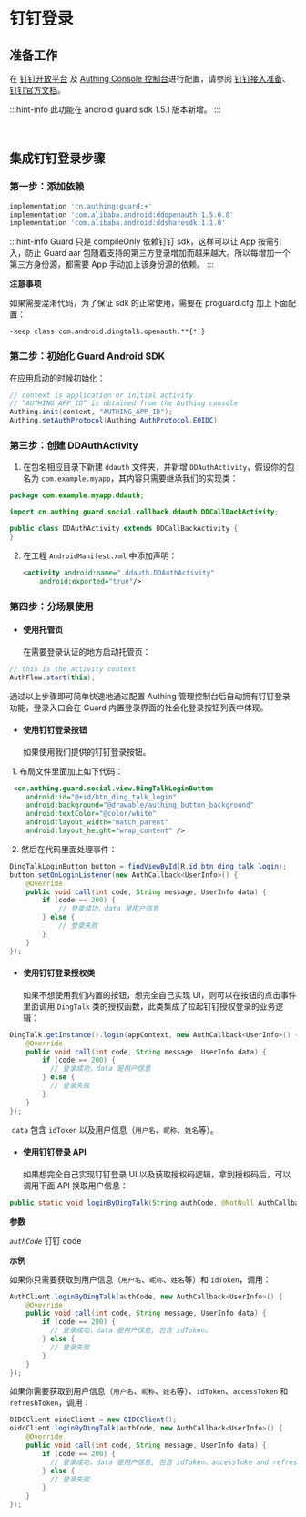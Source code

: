 # 钉钉登录

<LastUpdated/>

## 准备工作

在 [钉钉开放平台](https://open.dingtalk.com/) 及 [Authing Console 控制台](https://authing.cn/)进行配置，请参阅 [钉钉接入准备](../../../guides/connections/enterprise/dingtalk-mobile/README.md)、[钉钉官方文档](https://open.dingtalk.com/document/orgapp/android-platform-application-authorization-login-access)。

:::hint-info
此功能在 android guard sdk 1.5.1 版本新增。
:::

<br>

## 集成钉钉登录步骤

### 第一步：添加依赖

```groovy
implementation 'cn.authing:guard:+'
implementation 'com.alibaba.android:ddopenauth:1.5.0.8'
implementation 'com.alibaba.android:ddsharesdk:1.1.0'
```

:::hint-info
Guard 只是 compileOnly 依赖钉钉 sdk，这样可以让 App 按需引入，防止 Guard aar 包随着支持的第三方登录增加而越来越大。所以每增加一个第三方身份源，都需要 App 手动加上该身份源的依赖。
:::

**注意事项**

如果需要混淆代码，为了保证 sdk 的正常使用，需要在 proguard.cfg 加上下面配置：

```
-keep class com.android.dingtalk.openauth.**{*;}
```

### 第二步：初始化 Guard Android SDK

在应用启动的时候初始化：

```java
// context is application or initial activity
// ”AUTHING_APP_ID“ is obtained from the Authing console
Authing.init(context, "AUTHING_APP_ID");
Authing.setAuthProtocol(Authing.AuthProtocol.EOIDC)
```

### 第三步：创建 DDAuthActivity

1. 在包名相应目录下新建 `ddauth` 文件夹，并新增 `DDAuthActivity`，假设你的包名为 `com.example.myapp`，其内容只需要继承我们的实现类：

```java
package com.example.myapp.ddauth;

import cn.authing.guard.social.callback.ddauth.DDCallBackActivity;

public class DDAuthActivity extends DDCallBackActivity {
}
```

2. 在工程 `AndroidManifest.xml` 中添加声明：

   ```xml
   <activity android:name=".ddauth.DDAuthActivity"
       android:exported="true"/>
   ```

### 第四步：分场景使用

- #### 使用托管页
  在需要登录认证的地方启动托管页：
```java
// this is the activity context
AuthFlow.start(this);
```

通过以上步骤即可简单快速地通过配置 Authing 管理控制台后自动拥有钉钉登录功能，登录入口会在 Guard 内置登录界面的社会化登录按钮列表中体现。

- #### 使用钉钉登录按钮
    如果使用我们提供的钉钉登录按钮。

​		1. 布局文件里面加上如下代码：

```xml
 <cn.authing.guard.social.view.DingTalkLoginButton
    android:id="@+id/btn_ding_talk_login"
    android:background="@drawable/authing_button_background"
    android:textColor="@color/white"
    android:layout_width="match_parent"
    android:layout_height="wrap_content" />
```

​		2. 然后在代码里面处理事件：

```java
DingTalkLoginButton button = findViewById(R.id.btn_ding_talk_login);
button.setOnLoginListener(new AuthCallback<UserInfo>() {
    @Override
    public void call(int code, String message, UserInfo data) {
      	if (code == 200) {
        	// 登录成功，data 是用户信息
       	} else {
        	// 登录失败
      	}
    }
});
```

- #### 使用钉钉登录授权类
  如果不想使用我们内置的按钮，想完全自己实现 UI，则可以在按钮的点击事件里面调用 `DingTalk` 类的授权函数，此类集成了拉起钉钉授权登录的业务逻辑：

```java
DingTalk.getInstance().login(appContext, new AuthCallback<UserInfo>() {
    @Override
    public void call(int code, String message, UserInfo data) {
        if (code == 200) {
          // 登录成功，data 是用户信息
        } else {
          // 登录失败
        }
    }
});
```

​	`data` 包含 `idToken` 以及用户信息（`用户名`、`昵称`、`姓名`等）。

- #### 使用钉钉登录 API 

  如果想完全自己实现钉钉登录 UI 以及获取授权码逻辑，拿到授权码后，可以调用下面 API 换取用户信息：

```java
public static void loginByDingTalk(String authCode, @NotNull AuthCallback<UserInfo> callback)
```

**参数**

*`authCode`* 钉钉 code

**示例**

如果你只需要获取到用户信息（`用户名`、`昵称`、`姓名`等）和 `idToken`，调用：

```java
AuthClient.loginByDingTalk(authCode, new AuthCallback<UserInfo>() {
    @Override
    public void call(int code, String message, UserInfo data) {
        if (code == 200) {
          // 登录成功，data 是用户信息, 包含 idToken。
        } else {
          // 登录失败
        }
    }
});
```

如果你需要获取到用户信息（`用户名`、`昵称`、`姓名`等）、`idToken`、`accessToken` 和 `refreshToken`，调用：

```java
OIDCClient oidcClient = new OIDCClient();
oidcClient.loginByDingTalk(authCode, new AuthCallback<UserInfo>() {
    @Override
    public void call(int code, String message, UserInfo data) {
        if (code == 200) {
          // 登录成功，data 是用户信息, 包含 idToken、accessToke and refreshToken。
        } else {
          // 登录失败
        }
    }
});
```

